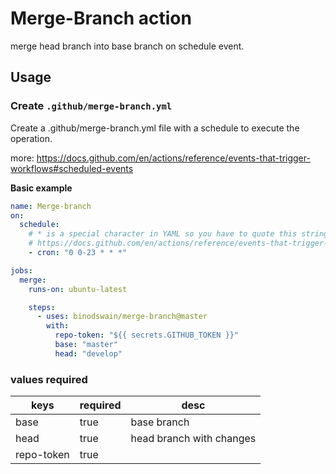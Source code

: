 # Merge-Branch action

merge head branch into base branch on schedule event.

## Usage

### Create `.github/merge-branch.yml`

Create a .github/merge-branch.yml file with a schedule to execute the operation.

more: https://docs.github.com/en/actions/reference/events-that-trigger-workflows#scheduled-events

**Basic example**

```yml
name: Merge-branch
on:
  schedule:
    # * is a special character in YAML so you have to quote this string
    # https://docs.github.com/en/actions/reference/events-that-trigger-workflows#scheduled-events
    - cron: "0 0-23 * * *"

jobs:
  merge:
    runs-on: ubuntu-latest

    steps:
      - uses: binodswain/merge-branch@master
        with:
          repo-token: "${{ secrets.GITHUB_TOKEN }}"
          base: "master"
          head: "develop"
```

### values required

| keys       | required | desc                     |
| ---------- | -------- | ------------------------ |
| base       | true     | base branch              |
| head       | true     | head branch with changes |
| repo-token | true     |                          |
